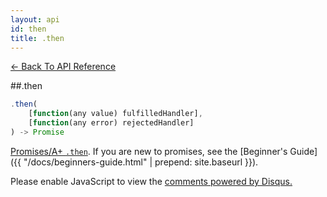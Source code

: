 ```yaml
---
layout: api
id: then
title: .then
---
```



[← Back To API Reference](/docs/api-reference.html)
<div class="api-code-section"><markdown>
##.then

```js
.then(
    [function(any value) fulfilledHandler],
    [function(any error) rejectedHandler]
) -> Promise
```


[Promises/A+ `.then`](http://promises-aplus.github.io/promises-spec/). If you are new to promises, see the [Beginner's Guide]({{ "/docs/beginners-guide.html" | prepend: site.baseurl }}).
</markdown></div>

<div id="disqus_thread"></div>
<script type="text/javascript">
    var disqus_title = ".then";
    var disqus_shortname = "bluebirdjs";
    var disqus_identifier = "disqus-id-then";
    
    (function() {
        var dsq = document.createElement("script"); dsq.type = "text/javascript"; dsq.async = true;
        dsq.src = "//" + disqus_shortname + ".disqus.com/embed.js";
        (document.getElementsByTagName("head")[0] || document.getElementsByTagName("body")[0]).appendChild(dsq);
    })();
</script>
<noscript>Please enable JavaScript to view the <a href="https://disqus.com/?ref_noscript" rel="nofollow">comments powered by Disqus.</a></noscript>